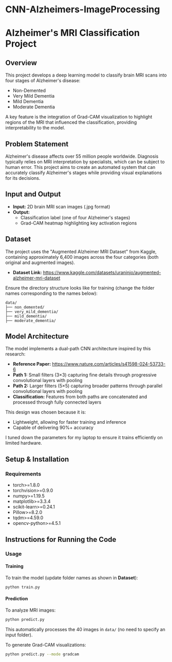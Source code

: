 # CNN-Alzheimers-ImageProcessing
# Alzheimer's MRI Classification Project

## Overview
This project develops a deep learning model to classify brain MRI scans into four stages of Alzheimer's disease:

- Non-Demented
- Very Mild Dementia
- Mild Dementia
- Moderate Dementia

A key feature is the integration of Grad-CAM visualization to highlight regions of the MRI that influenced the classification, providing interpretability to the model.

## Problem Statement
Alzheimer's disease affects over 55 million people worldwide. Diagnosis typically relies on MRI interpretation by specialists, which can be subject to human error. This project aims to create an automated system that can accurately classify Alzheimer's stages while providing visual explanations for its decisions.

## Input and Output

- **Input:** 2D brain MRI scan images (.jpg format)
- **Output:**
  - Classification label (one of four Alzheimer's stages)
  - Grad-CAM heatmap highlighting key activation regions

## Dataset
The project uses the "Augmented Alzheimer MRI Dataset" from Kaggle, containing approximately 6,400 images across the four categories (both original and augmented images).

- **Dataset Link:** https://www.kaggle.com/datasets/uraninjo/augmented-alzheimer-mri-dataset

Ensure the directory structure looks like for training (change the folder names corresponding to the names below):

```
data/
├── non_demented/
├── very_mild_dementia/
├── mild_dementia/
├── moderate_dementia/
```

## Model Architecture
The model implements a dual-path CNN architecture inspired by this research:

- **Reference Paper:** https://www.nature.com/articles/s41598-024-53733-6
- **Path 1:** Small filters (3×3) capturing fine details through progressive convolutional layers with pooling
- **Path 2:** Larger filters (5×5) capturing broader patterns through parallel convolutional layers with pooling
- **Classification:** Features from both paths are concatenated and processed through fully connected layers

This design was chosen because it is:

- Lightweight, allowing for faster training and inference
- Capable of delivering 90%+ accuracy

I tuned down the parameters for my laptop to ensure it trains efficiently on limited hardware.

## Setup & Installation

### Requirements
- torch>=1.8.0
- torchvision>=0.9.0
- numpy>=1.19.5
- matplotlib>=3.3.4
- scikit-learn>=0.24.1
- Pillow>=8.2.0
- tqdm>=4.59.0
- opencv-python>=4.5.1

## Instructions for Running the Code

### Usage

#### Training
To train the model (update folder names as shown in **Dataset**):
```bash
python train.py
```

#### Prediction
To analyze MRI images:
```bash
python predict.py
```
This automatically processes the 40 images in `data/` (no need to specify an input folder).

To generate Grad-CAM visualizations:
```bash
python predict.py --mode gradcam
```
